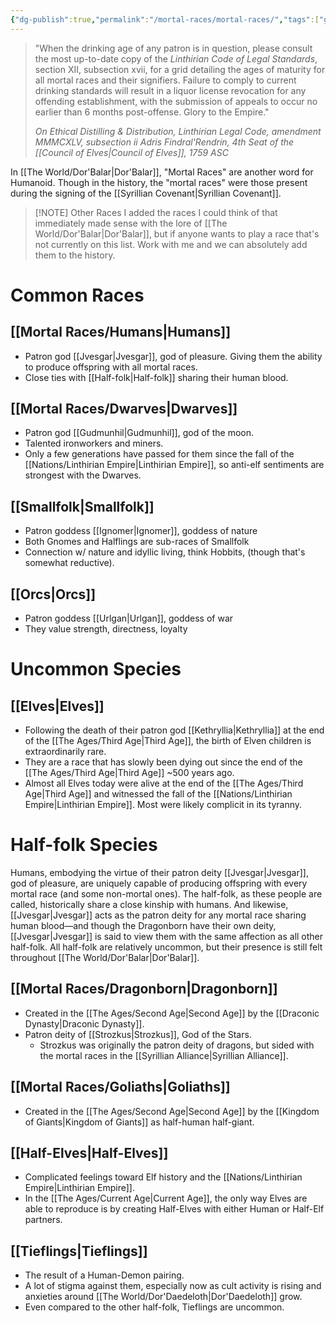 ```yaml
---
{"dg-publish":true,"permalink":"/mortal-races/mortal-races/","tags":["gardenEntry"]}
---
```


> "When the drinking age of any patron is in question, please consult the most up-to-date copy of the *Linthirian Code of Legal Standards*, section XII, subsection xvii, for a grid detailing the ages of maturity for all mortal races and their signifiers. Failure to comply to current drinking standards will result in a liquor license revocation for any offending establishment, with the submission of appeals to occur no earlier than 6 months post-offense. Glory to the Empire."
> 
> *On Ethical Distilling & Distribution, Linthirian Legal Code, amendment MMMCXLV, subsection ii*
> *Adris Findral'Rendrin, 4th Seat of the [[Council of Elves\|Council of Elves]], 1759 ASC*

In [[The World/Dor'Balar\|Dor'Balar]], "Mortal Races" are another word for Humanoid. Though in the history, the "mortal races" were those present during the signing of the [[Syrillian Covenant\|Syrillian Covenant]]. 

> [!NOTE] Other Races
> I added the races I could think of that immediately made sense with the lore of [[The World/Dor'Balar\|Dor'Balar]], but if anyone wants to play a race that's not currently on this list. Work with me and we can absolutely add them to the history. 

# Common Races

## [[Mortal Races/Humans\|Humans]]

- Patron god [[Jvesgar\|Jvesgar]], god of pleasure. Giving them the ability to produce offspring with all mortal races.
- Close ties with [[Half-folk\|Half-folk]] sharing their human blood.
## [[Mortal Races/Dwarves\|Dwarves]]

- Patron god [[Gudmunhil\|Gudmunhil]], god of the moon.
- Talented ironworkers and miners.
- Only a few generations have passed for them since the fall of the [[Nations/Linthirian Empire\|Linthirian Empire]], so anti-elf sentiments are strongest with the Dwarves.
## [[Smallfolk\|Smallfolk]]

- Patron goddess [[Ignomer\|Ignomer]], goddess of nature
- Both Gnomes and Halflings are sub-races of Smallfolk
- Connection w/ nature and idyllic living, think Hobbits, (though that's somewhat reductive).
## [[Orcs\|Orcs]]

- Patron goddess [[Urlgan\|Urlgan]], goddess of war
- They value strength, directness, loyalty

# Uncommon Species

## [[Elves\|Elves]]

- Following the death of their patron god [[Kethryllia\|Kethryllia]] at the end of the [[The Ages/Third Age\|Third Age]], the birth of Elven children is extraordinarily rare.
- They are a race that has slowly been dying out since the end of the [[The Ages/Third Age\|Third Age]] ~500 years ago.
- Almost all Elves today were alive at the end of the [[The Ages/Third Age\|Third Age]] and witnessed the fall of the [[Nations/Linthirian Empire\|Linthirian Empire]]. Most were likely complicit in its tyranny. 

# Half-folk Species

Humans, embodying the virtue of their patron deity [[Jvesgar\|Jvesgar]], god of pleasure, are uniquely capable of producing offspring with every mortal race (and some non-mortal ones). The half-folk, as these people are called, historically share a close kinship with humans. And likewise, [[Jvesgar\|Jvesgar]] acts as the patron deity for any mortal race sharing human blood—and though the Dragonborn have their own deity, [[Jvesgar\|Jvesgar]] is said to view them with the same affection as all other half-folk. All half-folk are relatively uncommon, but their presence is still felt throughout [[The World/Dor'Balar\|Dor'Balar]].
## [[Mortal Races/Dragonborn\|Dragonborn]]

- Created in the [[The Ages/Second Age\|Second Age]] by the [[Draconic Dynasty\|Draconic Dynasty]].
- Patron deity of [[Strozkus\|Strozkus]], God of the Stars.
	- Strozkus was originally the patron deity of dragons, but sided with the mortal races in the [[Syrillian Alliance\|Syrillian Alliance]].
## [[Mortal Races/Goliaths\|Goliaths]]

- Created in the [[The Ages/Second Age\|Second Age]] by the [[Kingdom of Giants\|Kingdom of Giants]] as half-human half-giant.
## [[Half-Elves\|Half-Elves]]

- Complicated feelings toward Elf history and the [[Nations/Linthirian Empire\|Linthirian Empire]].
- In the [[The Ages/Current Age\|Current Age]], the only way Elves are able to reproduce is by creating Half-Elves with either Human or Half-Elf partners.
## [[Tieflings\|Tieflings]]

- The result of a Human-Demon pairing.
- A lot of stigma against them, especially now as cult activity is rising and anxieties around [[The World/Dor'Daedeloth\|Dor'Daedeloth]] grow.
- Even compared to the other half-folk, Tieflings are uncommon. 